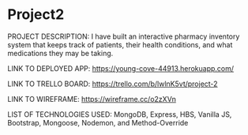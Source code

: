 # Project2

PROJECT DESCRIPTION: I have built an interactive pharmacy inventory system that keeps track of patients, their health conditions, and what medications they may be taking. 

LINK TO DEPLOYED APP: https://young-cove-44913.herokuapp.com/

LINK TO TRELLO BOARD: https://trello.com/b/lwlnK5vt/project-2

LINK TO WIREFRAME: https://wireframe.cc/o2zXVn

LIST OF TECHNOLOGIES USED: MongoDB, Express, HBS, Vanilla JS, Bootstrap, Mongoose, Nodemon, and Method-Override




